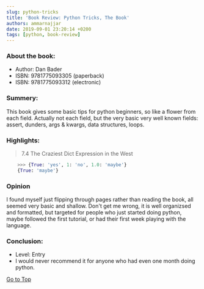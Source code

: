 ```yaml
---
slug: python-tricks
title: 'Book Review: Python Tricks, The Book'
authors: ammarnajjar
date: 2019-09-01 23:20:14 +0200
tags: [python, book-review]
---
```

### About the book:
- Author: Dan Bader
- ISBN: 9781775093305 (paperback)
- ISBN: 9781775093312 (electronic)

<!-- truncate -->

### Summery:

This book gives some basic tips for python beginners, so like a flower from each field. Actually not each field, but the very basic very well known fields: assert, dunders, args & kwargs, data structures, loops.

### Highlights:

> 7.4 The Craziest Dict Expression in the West

```python
    >>> {True: 'yes', 1: 'no', 1.0: 'maybe'}
    {True: 'maybe'}
```

### Opinion

I found myself just flipping through pages rather than reading the book, all seemed very basic and shallow. Don't get me wrong, it is well organizsed and formatted, but targeted for people who just started doing python, maybe followed the first tutorial, or had their first week playing with the language.

### Conclusion:

- Level: Entry
- I would never recommend it for anyone who had even one month doing python.

[Go to Top](#Top)
